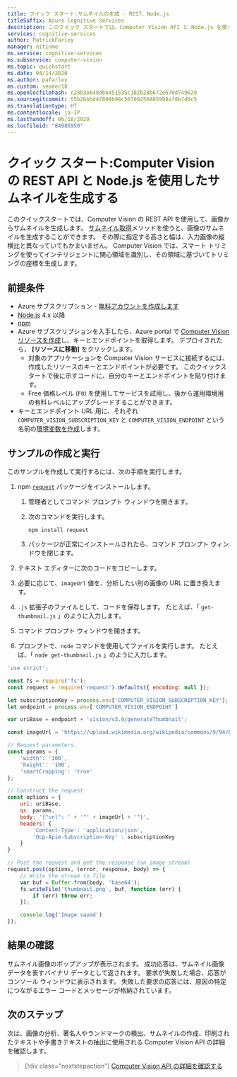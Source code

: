 ```yaml
---
title: クイック スタート:サムネイルの生成 - REST、Node.js
titleSuffix: Azure Cognitive Services
description: このクイック スタートでは、Computer Vision API と Node.js を使って、画像からサムネイルを生成します。
services: cognitive-services
author: PatrickFarley
manager: nitinme
ms.service: cognitive-services
ms.subservice: computer-vision
ms.topic: quickstart
ms.date: 04/14/2020
ms.author: pafarley
ms.custom: seodec18
ms.openlocfilehash: c28b3e648dbb451535c182b28b672e670d749629
ms.sourcegitcommit: 55b2bbbd47809b98c50709256885998af8b7d0c5
ms.translationtype: HT
ms.contentlocale: ja-JP
ms.lasthandoff: 06/18/2020
ms.locfileid: "84985950"
---
```

# <a name="quickstart-generate-a-thumbnail-using-the-computer-vision-rest-api-and-nodejs"></a>クイック スタート:Computer Vision の REST API と Node.js を使用したサムネイルを生成する

このクイックスタートでは、Computer Vision の REST API を使用して、画像からサムネイルを生成します。 [サムネイル取得](https://westcentralus.dev.cognitive.microsoft.com/docs/services/5adf991815e1060e6355ad44/operations/56f91f2e778daf14a499e1fb)メソッドを使うと、画像のサムネイルを生成することができます。 その際に指定する高さと幅は、入力画像の縦横比と異なっていてもかまいません。 Computer Vision では、スマート トリミングを使ってインテリジェントに関心領域を識別し、その領域に基づいてトリミングの座標を生成します。

## <a name="prerequisites"></a>前提条件

* Azure サブスクリプション - [無料アカウントを作成します](https://azure.microsoft.com/free/cognitive-services/)
* [Node.js](https://nodejs.org) 4.x 以降 
* [npm](https://www.npmjs.com/) 
* Azure サブスクリプションを入手したら、Azure portal で <a href="https://portal.azure.com/#create/Microsoft.CognitiveServicesComputerVision"  title="Computer Vision リソースを作成"  target="_blank">Computer Vision リソースを作成<span class="docon docon-navigate-external x-hidden-focus"></span></a>し、キーとエンドポイントを取得します。 デプロイされたら、 **[リソースに移動]** をクリックします。
    * 対象のアプリケーションを Computer Vision サービスに接続するには、作成したリソースのキーとエンドポイントが必要です。 このクイックスタートで後に示すコードに、自分のキーとエンドポイントを貼り付けます。
    * Free 価格レベル (`F0`) を使用してサービスを試用し、後から運用環境用の有料レベルにアップグレードすることができます。
* キーとエンドポイント URL 用に、それぞれ `COMPUTER_VISION_SUBSCRIPTION_KEY` と `COMPUTER_VISION_ENDPOINT` という名前の[環境変数を作成](https://docs.microsoft.com/azure/cognitive-services/cognitive-services-apis-create-account#configure-an-environment-variable-for-authentication)します。

## <a name="create-and-run-the-sample"></a>サンプルの作成と実行

このサンプルを作成して実行するには、次の手順を実行します。

1. npm [`request`](https://www.npmjs.com/package/request) パッケージをインストールします。
   1. 管理者としてコマンド プロンプト ウィンドウを開きます。
   1. 次のコマンドを実行します。

      ```console
      npm install request
      ```

   1. パッケージが正常にインストールされたら、コマンド プロンプト ウィンドウを閉じます。

1. テキスト エディターに次のコードをコピーします。
1. 必要に応じて、`imageUrl` 値を、分析したい別の画像の URL に置き換えます。
1. `.js` 拡張子のファイルとして、コードを保存します。 たとえば、「 `get-thumbnail.js` 」のように入力します。
1. コマンド プロンプト ウィンドウを開きます。
1. プロンプトで、`node` コマンドを使用してファイルを実行します。 たとえば、「 `node get-thumbnail.js` 」のように入力します。

```javascript
'use strict';

const fs = require('fs');
const request = require('request').defaults({ encoding: null });

let subscriptionKey = process.env['COMPUTER_VISION_SUBSCRIPTION_KEY'];
let endpoint = process.env['COMPUTER_VISION_ENDPOINT']

var uriBase = endpoint + 'vision/v3.0/generateThumbnail';

const imageUrl = 'https://upload.wikimedia.org/wikipedia/commons/9/94/Bloodhound_Puppy.jpg';

// Request parameters.
const params = {
    'width': '100',
    'height': '100',
    'smartCropping': 'true'
};

// Construct the request
const options = {
    uri: uriBase,
    qs: params,
    body: '{"url": ' + '"' + imageUrl + '"}',
    headers: {
        'Content-Type': 'application/json',
        'Ocp-Apim-Subscription-Key' : subscriptionKey
    }
}

// Post the request and get the response (an image stream)
request.post(options, (error, response, body) => {
    // Write the stream to file
    var buf = Buffer.from(body, 'base64');
    fs.writeFile('thumbnail.png', buf, function (err) {
        if (err) throw err;
    });

    console.log('Image saved')
});
```

## <a name="examine-the-response"></a>結果の確認

サムネイル画像のポップアップが表示されます。
成功応答は、サムネイル画像データを表すバイナリ データとして返されます。 要求が失敗した場合、応答がコンソール ウィンドウに表示されます。 失敗した要求の応答には、原因の特定につながるエラー コードとメッセージが格納されています。

## <a name="next-steps"></a>次のステップ

次は、画像の分析、著名人やランドマークの検出、サムネイルの作成、印刷されたテキストや手書きテキストの抽出に使用される Computer Vision API の詳細を確認します。

> [!div class="nextstepaction"]
> [Computer Vision API の詳細を確認する](https://westus.dev.cognitive.microsoft.com/docs/services/5adf991815e1060e6355ad44)
